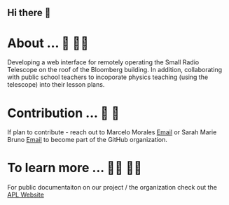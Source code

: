 ## Hi there 👋

# About ... 🙋‍ 🙋‍♀
Developing a web interface for remotely operating the Small Radio Telescope on the roof of the Bloomberg building. In addition, collaborating with  public school teachers to incoporate physics teaching (using the telescope) into their lesson plans.

# Contribution ... 📝  🌈
If plan to contribute - reach out to Marcelo Morales [Email](mailto:marcelomv11@gmail.com) or Sarah Marie Bruno [Email](sbruno3@jhu.edu) to become part of the GitHub organization.

# To learn more ... 👨‍💻 👩‍💻
For public documentaiton on our project / the organization check out the [APL Website](https://www.jhuapl.edu/) 

 
